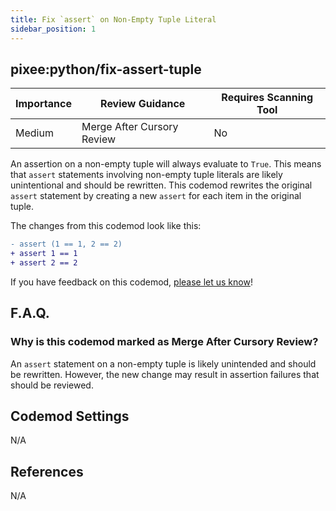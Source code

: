```yaml
---
title: Fix `assert` on Non-Empty Tuple Literal
sidebar_position: 1
---
```


## pixee:python/fix-assert-tuple

| Importance | Review Guidance            | Requires Scanning Tool |
|------------|----------------------------|------------------------|
| Medium     | Merge After Cursory Review | No                     |

An assertion on a non-empty tuple will always evaluate to `True`. This means that `assert` statements involving non-empty tuple literals are likely unintentional and should be rewritten. This codemod rewrites the original `assert` statement by creating a new `assert` for each item in the original tuple.

The changes from this codemod look like this:

```diff
- assert (1 == 1, 2 == 2)
+ assert 1 == 1
+ assert 2 == 2
```

If you have feedback on this codemod, [please let us know](mailto:feedback@pixee.ai)!

## F.A.Q.

### Why is this codemod marked as Merge After Cursory Review?

An `assert` statement on a non-empty tuple is likely unintended and should be rewritten. However, the new change may result in assertion failures that should be reviewed.

## Codemod Settings

N/A

## References

N/A
